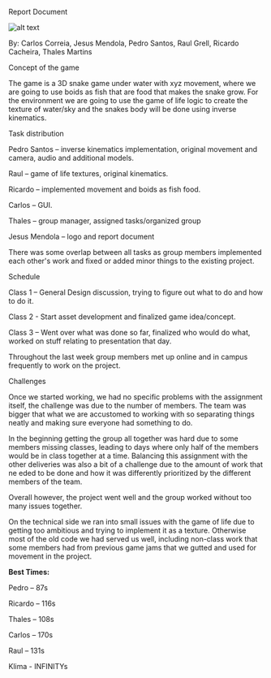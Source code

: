 

Report Document






![alt text](https://i.imgur.com/BA8OoOT.png "Water Snake")



By: Carlos Correia, Jesus Mendola, Pedro Santos, Raul Grell, Ricardo Cacheira, Thales Martins

Concept of the game

The game is a 3D snake game under water with xyz movement, where we are going to use boids as fish that are food that makes the snake grow. For the environment we are going to use the game of life logic to create the texture of water/sky and the snakes body will be done using inverse kinematics.

Task distribution

Pedro Santos – inverse kinematics implementation, original movement and camera, audio and additional models.

Raul – game of life textures, original kinematics.

Ricardo – implemented movement and boids as fish food.

Carlos – GUI.

Thales – group manager, assigned tasks/organized group

Jesus Mendola – logo and report document

There was some overlap between all tasks as group members implemented each other&#39;s work and fixed or added minor things to the existing project.

Schedule

Class 1 – General Design discussion, trying to figure out what to do and how to do it.

Class 2 - Start asset development and finalized game idea/concept.

Class 3 – Went over what was done so far, finalized who would do what, worked on stuff relating to presentation that day.

Throughout the last week group members met up online and in campus frequently to work on the project.

Challenges

Once we started working, we had no specific problems with the assignment itself, the challenge was due to the number of members. The team was bigger that what we are accustomed to working with so separating things neatly and making sure everyone had something to do.

In the beginning getting the group all together was hard due to some members missing classes, leading to days where only half of the members would be in class together at a time. Balancing this assignment with the other deliveries was also a bit of a challenge due to the amount of work that ne eded to be done and how it was differently prioritized by the different members of the team.

Overall however, the project went well and the group worked without too many issues together.

On the technical side we ran into small issues with the game of life due to getting too ambitious and trying to implement it as a texture. Otherwise most of the old code we had served us well, including non-class work that some members had from previous game jams that we gutted and used for movement in the project.

**Best Times:**

Pedro – 87s

Ricardo – 116s

Thales – 108s

Carlos – 170s

Raul – 131s

Klima - INFINITYs

